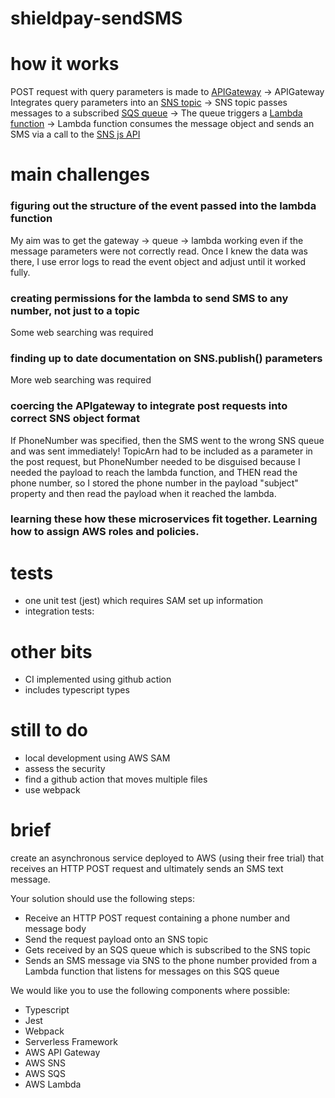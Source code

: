 # shieldpay-sendSMS

# how it works

POST request with query parameters is made to [APIGateway](https://eu-west-2.console.aws.amazon.com/apigateway/home?region=eu-west-2#/apis/im6l871qoj/resources/xvkq9vvy58) 
-> APIGateway Integrates query parameters into an [SNS topic](https://eu-west-2.console.aws.amazon.com/sns/v3/home?region=eu-west-2#/topics)
-> SNS topic passes messages to a subscribed [SQS queue](https://eu-west-2.console.aws.amazon.com/sqs/v2/home?region=eu-west-2#/queues)
-> The queue triggers a [Lambda function](https://eu-west-2.console.aws.amazon.com/lambda/home?region=eu-west-2#/functions) 
-> Lambda function consumes the message object and sends an SMS via a call to the [SNS js API](https://docs.aws.amazon.com/sdk-for-javascript/v2/developer-guide/sns-examples-publishing-messages.html)

# main challenges

### figuring out the structure of the event passed into the lambda function
My  aim was to get the gateway -> queue -> lambda working even if the message parameters were not correctly read.  Once I knew the data was there, I use error logs to read the event object and adjust until it worked fully.

### creating permissions for the lambda to send SMS to any number, not just to a topic
Some web searching was required

### finding up to date documentation on SNS.publish() parameters
More web searching was required 

### coercing the APIgateway to integrate post requests into correct SNS object format 
If PhoneNumber was specified, then the SMS went to the wrong SNS queue and was sent immediately! TopicArn had to be included as a parameter in the post request, but PhoneNumber needed to be disguised because I needed the payload to reach the lambda function, and THEN read the phone number, so I stored the phone number in the payload "subject" property and then read the payload when it reached the lambda. 

### learning these how these microservices fit together. Learning how to assign AWS roles and policies.

# tests
- one unit test (jest) which requires SAM set up information
- integration tests:
    

# other bits

- CI implemented using github action
- includes typescript types 

# still to do

- local development using AWS SAM 
- assess the security  
- find a github action that moves multiple files 
- use webpack

# brief

create an asynchronous service deployed to AWS (using their free trial) that receives an HTTP POST request and ultimately sends an SMS text message.

Your solution should use the following steps:

- Receive an HTTP POST request containing a phone number and message body
- Send the request payload onto an SNS topic
- Gets received by an SQS queue which is subscribed to the SNS topic
- Sends an SMS message via SNS to the phone number provided from a Lambda function that listens for messages on this SQS queue

We would like you to use the following components where possible:

- Typescript
- Jest
- Webpack
- Serverless Framework
- AWS API Gateway
- AWS SNS
- AWS SQS
- AWS Lambda

